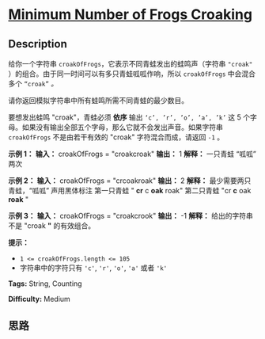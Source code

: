 # [Minimum Number of Frogs Croaking][title]

## Description

给你一个字符串 `croakOfFrogs`，它表示不同青蛙发出的蛙鸣声（字符串 `"croak"` ）的组合。由于同一时间可以有多只青蛙呱呱作响，所以
`croakOfFrogs` 中会混合多个 `“croak”` _。_

请你返回模拟字符串中所有蛙鸣所需不同青蛙的最少数目。

要想发出蛙鸣 "croak"，青蛙必须 **依序** 输出 `‘c’, ’r’, ’o’, ’a’, ’k’` 这 5
个字母。如果没有输出全部五个字母，那么它就不会发出声音。如果字符串 `croakOfFrogs` 不是由若干有效的 "croak" 字符混合而成，请返回
`-1` 。



**示例 1：**
            **输入：** croakOfFrogs = "croakcroak"    **输出：** 1     **解释：** 一只青蛙 “呱呱” 两次    

**示例 2：**
            **输入：** croakOfFrogs = "crcoakroak"    **输出：** 2     **解释：** 最少需要两只青蛙，“呱呱” 声用黑体标注    第一只青蛙 " **cr** c **oak** roak"    第二只青蛙 "cr **c** oak **roak** "    

**示例 3：**
            **输入：** croakOfFrogs = "croakcrook"    **输出：** -1    **解释：** 给出的字符串不是 "croak **"** 的有效组合。    



**提示：**

  * `1 <= croakOfFrogs.length <= 105`
  * 字符串中的字符只有 `'c'`, `'r'`, `'o'`, `'a'` 或者 `'k'`


**Tags:** String, Counting

**Difficulty:** Medium

## 思路

[title]: https://leetcode-cn.com/problems/minimum-number-of-frogs-croaking
